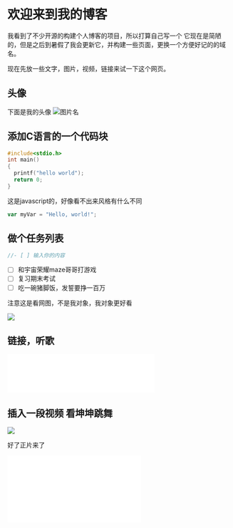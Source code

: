 # 欢迎来到我的博客

我看到了不少开源的构建个人博客的项目，所以打算自己写一个
它现在是简陋的，但是之后到暑假了我会更新它，并构建一些页面，更换一个方便好记的的域名。

现在先放一些文字，图片，视频，链接来试一下这个网页。

##  头像
下面是我的头像
![图片名](https://avatars.githubusercontent.com/u/211213103?v=4)


## 添加C语言的一个代码块
```C
#include<stdio.h>
int main()
{
  printf("hello world");
  return 0;
}
```
这是javascript的，好像看不出来风格有什么不同
``` javascript
var myVar = "Hello, world!";
```
## 做个任务列表
```c
//- [ ] 输入你的内容
```
- [ ] 和宇宙荣耀maze哥哥打游戏
- [ ] 复习期末考试
- [ ] 吃一碗猪脚饭，发誓要挣一百万

注意这是看网图，不是我对象，我对象更好看

<img src="https://raw.bgithub.xyz/Huyaduo1/skills-communicate-using-markdown/refs/heads/master/hhh.jpg">

## 链接，听歌

<iframe frameborder="no" border="0" marginwidth="0" marginheight="0" width=330 height=86 src="//music.163.com/outchain/player?type=2&id=475479888&auto=1&height=66"></iframe>

## 插入一段视频 看坤坤跳舞
<img src="https://p11-sign.douyinpic.com/obj/douyin-user-image-file/99f82e528751af6f4ef351e1c4d9c615?lk3s=7b078dd2&x-expires=1747065600&x-signature=IHuUHZG5Ntc5qgW42KIAY9T7260%3D&from=2064092626&s=sticker_comment&se=false&sc=sticker_heif&biz_tag=aweme_comment&l=20250512185631F7A2C86C9AB4463C8D65">

好了正片来了
<iframe src="//player.bilibili.com/player.html?aid=59317437&bvid=BV1Pt411G7qh&cid=103365806&page=1" scrolling="no" border="0" frameborder="no" framespacing="0" allowfullscreen="true"> </iframe>







